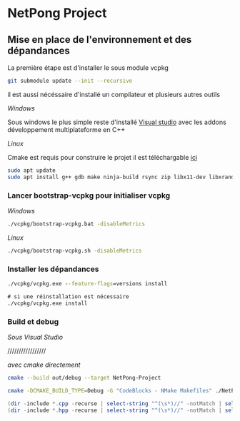 # NetPong Project

## Mise en place de l'environnement et des dépandances

La première étape est d'installer le sous module vcpkg

```bash
git submodule update --init --recursive
```

il est aussi nécéssaire d'installé un compilateur et plusieurs autres outils

*Windows*

Sous windows le plus simple reste d'installé [Visual studio](https://visualstudio.microsoft.com/fr/downloads/) avec les addons développement multiplateforme en C++

*Linux*

Cmake est requis pour construire le projet il est téléchargable [ici](https://cmake.org/download/)

```bash
sudo apt update
sudo apt install g++ gdb make ninja-build rsync zip libx11-dev libxrandr-dev libxi-dev libudev-dev libgl1-mesa-dev
```

### Lancer bootstrap-vcpkg pour initialiser vcpkg

*Windows*
```cmd
./vcpkg/bootstrap-vcpkg.bat -disableMetrics
```

*Linux*
```bash
./vcpkg/bootstrap-vcpkg.sh -disableMetrics
```

### Installer les dépandances

```cmd
./vcpkg/vcpkg.exe --feature-flags=versions install

# si une réinstallation est nécessaire 
./vcpkg/vcpkg.exe install
```

### Build et debug

*Sous Visual Studio*

/////////////////

*avec cmake directement*

```bash
cmake --build out/debug --target NetPong-Project
```

```bash
cmake -DCMAKE_BUILD_TYPE=Debug -G "CodeBlocks - NMake Makefiles" ./NetPong-Project
```

```powershell
(dir -include *.cpp -recurse | select-string "^(\s*)//" -notMatch | select-string "^(\s*)$" -notMatch).Count
(dir -include *.hpp -recurse | select-string "^(\s*)//" -notMatch | select-string "^(\s*)$" -notMatch).Count
```